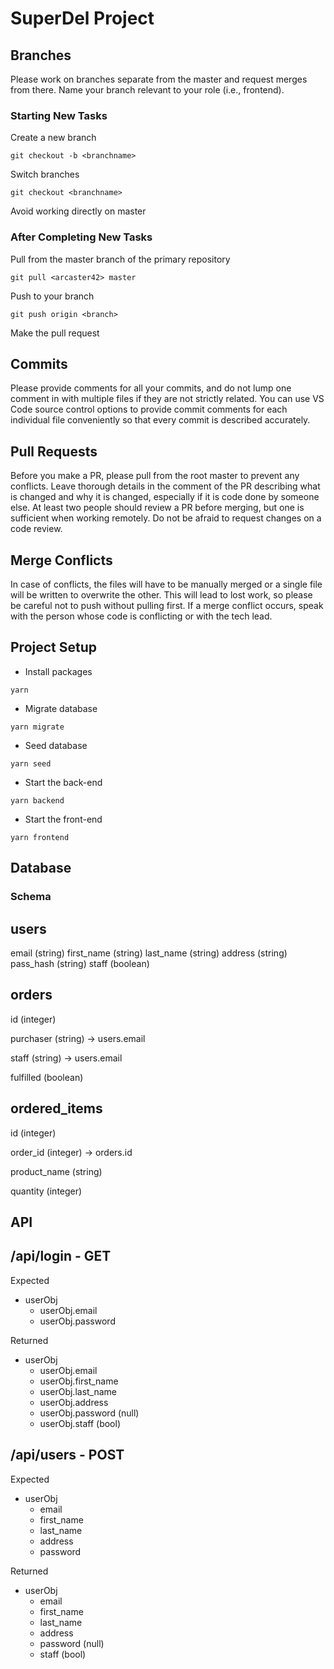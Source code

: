 # SuperDel Project

## Branches

Please work on branches separate from the master and request merges from there. Name your branch relevant to your role (i.e., frontend).

### Starting New Tasks

Create a new branch
```
git checkout -b <branchname>
```
Switch branches
```
git checkout <branchname>
```
Avoid working directly on master

### After Completing New Tasks

Pull from the master branch of the primary repository
```
git pull <arcaster42> master
```
Push to your branch
```
git push origin <branch>
```
Make the pull request

## Commits

Please provide comments for all your commits, and do not lump one comment in with multiple files if they are not strictly related. You can use VS Code source control options to provide commit comments for each individual file conveniently so that every commit is described accurately.

## Pull Requests

Before you make a PR, please pull from the root master to prevent any conflicts. Leave thorough details in the comment of the PR describing what is changed and why it is changed, especially if it is code done by someone else. At least two people should review a PR before merging, but one is sufficient when working remotely. Do not be afraid to request changes on a code review.

## Merge Conflicts

In case of conflicts, the files will have to be manually merged or a single file will be written to overwrite the other. This will lead to lost work, so please be careful not to push without pulling first. If a merge conflict occurs, speak with the person whose code is conflicting or with the tech lead.

## Project Setup

- Install packages
```
yarn 
```
- Migrate database
```
yarn migrate
```
- Seed database
```
yarn seed
```
- Start the back-end
```
yarn backend
```
- Start the front-end
```
yarn frontend
```

## Database

### Schema

users
-----
email (string)
first_name (string)
last_name (string)
address (string)
pass_hash (string)
staff (boolean)

orders
------
id (integer)

purchaser (string) -> users.email

staff (string) -> users.email

fulfilled (boolean)

ordered_items
-------------
id (integer)

order_id (integer) -> orders.id

product_name (string)

quantity (integer)

## API

/api/login - GET
----------------
Expected
- userObj 
    - userObj.email 
    - userObj.password

Returned
- userObj 
    - userObj.email 
    - userObj.first_name 
    - userObj.last_name 
    - userObj.address
    - userObj.password (null)
    - userObj.staff (bool)

/api/users - POST
-----------------
Expected
- userObj
    - email
    - first_name
    - last_name
    - address
    - password

Returned
- userObj
    - email
    - first_name
    - last_name
    - address
    - password (null)
    - staff (bool)